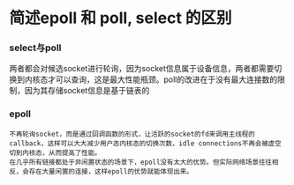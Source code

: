 # 简述epoll 和 poll, select 的区别

### select与poll

两者都会对候选socket进行轮询，因为socket信息属于设备信息，两者都需要切换到内核态才可以查询，这是最大性能瓶颈。poll的改进在于没有最大连接数的限制，因为其存储socket信息是基于链表的

### epoll

    不再轮询socket，而是通过回调函数的形式，让活跃的socket的fd来调用主线程的callback，这样可以大大减少用户态内核态的切换次数，idle connections不再会被虚空切到内核态，从而提高了性能。  
    在几乎所有链接都处于非闲置状态的场景下，epoll没有太大的优势。但实际网络场景往往相反，会存在大量闲置的连接，这样epoll的优势就能体现出来。
